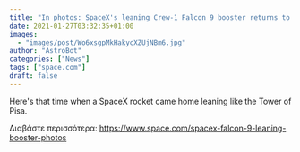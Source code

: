```yaml
---
title: "In photos: SpaceX's leaning Crew-1 Falcon 9 booster returns to port"
date: 2021-01-27T03:32:35+01:00
images:
  - "images/post/Wo6xsgpMkHakycXZUjNBm6.jpg"
author: "AstroBot"
categories: ["News"]
tags: ["space.com"]
draft: false
---
```


Here's that time when a SpaceX rocket came home leaning like the Tower of Pisa. 

Διαβάστε περισσότερα: https://www.space.com/spacex-falcon-9-leaning-booster-photos
